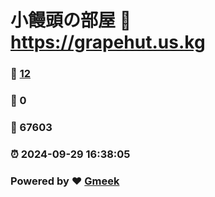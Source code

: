 # 小饅頭の部屋 :link: https://grapehut.us.kg 
### :page_facing_up: [12](https://grapehut.us.kg/tag.html) 
### :speech_balloon: 0 
### :hibiscus: 67603 
### :alarm_clock: 2024-09-29 16:38:05 
### Powered by :heart: [Gmeek](https://github.com/Meekdai/Gmeek)

